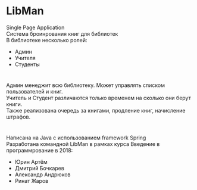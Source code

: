 # LibMan
Single Page Application<br> 
Cистема броинрования книг для библиотек <BR>
В библиотеке несколько ролей:
* Админ
* Учителя
* Студенты
#
Админ менеджит всю библиотеку. Может управлять списком пользователей и книг.<br>
Учитель и Студент различаются только временем на сколько они берут книги.<br>
Также реализована очередь за книгами, продление книг, начисление штрафов. 
#
Написана на Java с использованием framework Spring <br>
Разработана командной LibMan в рамках курса Введение в программрование в 2018:
* Юрин Артём
* Дмитрий Бочкарев
* Александр Андрюков
* Ринат Жаров
